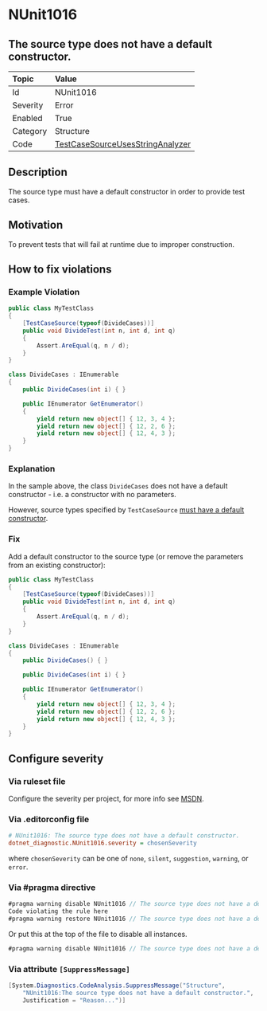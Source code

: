 # NUnit1016

## The source type does not have a default constructor.

| Topic    | Value
| :--      | :--
| Id       | NUnit1016
| Severity | Error
| Enabled  | True
| Category | Structure
| Code     | [TestCaseSourceUsesStringAnalyzer](https://github.com/nunit/nunit.analyzers/blob/master/src/nunit.analyzers/TestCaseSourceUsage/TestCaseSourceUsesStringAnalyzer.cs)

## Description

The source type must have a default constructor in order to provide test cases.

## Motivation

To prevent tests that will fail at runtime due to improper construction.

## How to fix violations

### Example Violation

```csharp
public class MyTestClass
{
    [TestCaseSource(typeof(DivideCases))]
    public void DivideTest(int n, int d, int q)
    {
        Assert.AreEqual(q, n / d);
    }
}

class DivideCases : IEnumerable
{
    public DivideCases(int i) { }

    public IEnumerator GetEnumerator()
    {
        yield return new object[] { 12, 3, 4 };
        yield return new object[] { 12, 2, 6 };
        yield return new object[] { 12, 4, 3 };
    }
}
```

### Explanation

In the sample above, the class `DivideCases` does not have a default constructor - i.e. a constructor with no parameters.

However, source types specified by `TestCaseSource` [must have a default constructor](https://github.com/nunit/docs/wiki/TestCaseSource-Attribute).

### Fix

Add a default constructor to the source type (or remove the parameters from an existing constructor):

```csharp
public class MyTestClass
{
    [TestCaseSource(typeof(DivideCases))]
    public void DivideTest(int n, int d, int q)
    {
        Assert.AreEqual(q, n / d);
    }
}

class DivideCases : IEnumerable
{
    public DivideCases() { }

    public DivideCases(int i) { }

    public IEnumerator GetEnumerator()
    {
        yield return new object[] { 12, 3, 4 };
        yield return new object[] { 12, 2, 6 };
        yield return new object[] { 12, 4, 3 };
    }
}
```

<!-- start generated config severity -->
## Configure severity

### Via ruleset file

Configure the severity per project, for more info see [MSDN](https://msdn.microsoft.com/en-us/library/dd264949.aspx).

### Via .editorconfig file

```ini
# NUnit1016: The source type does not have a default constructor.
dotnet_diagnostic.NUnit1016.severity = chosenSeverity
```

where `chosenSeverity` can be one of `none`, `silent`, `suggestion`, `warning`, or `error`.

### Via #pragma directive

```csharp
#pragma warning disable NUnit1016 // The source type does not have a default constructor.
Code violating the rule here
#pragma warning restore NUnit1016 // The source type does not have a default constructor.
```

Or put this at the top of the file to disable all instances.

```csharp
#pragma warning disable NUnit1016 // The source type does not have a default constructor.
```

### Via attribute `[SuppressMessage]`

```csharp
[System.Diagnostics.CodeAnalysis.SuppressMessage("Structure",
    "NUnit1016:The source type does not have a default constructor.",
    Justification = "Reason...")]
```
<!-- end generated config severity -->
